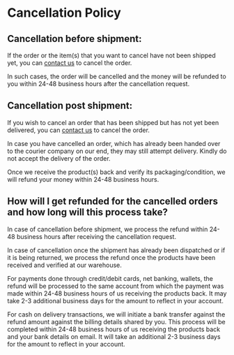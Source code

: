 Cancellation Policy
===================

Cancellation before shipment:
---------------

If the order or the item(s) that you want to cancel have not been shipped yet, you can [contact us](/?p=contact) to cancel the order.

In such cases, the order will be cancelled and the money will be refunded to you within 24-48 business hours after the cancellation request.

Cancellation post shipment:
---------------

If you wish to cancel an order that has been shipped but has not yet been delivered, you can [contact us](/?p=contact) to cancel the order.

In case you have cancelled an order, which has already been handed over to the courier company on our end, they may still attempt delivery. Kindly do not accept the delivery of the order.

Once we receive the product(s) back and verify its packaging/condition, we will refund your money within 24-48 business hours.

How will I get refunded for the cancelled orders and how long will this process take?
---------------

In case of cancellation before shipment, we process the refund within 24-48 business hours after receiving the cancellation request.

In case of cancellation once the shipment has already been dispatched or if it is being returned, we process the refund once the products have been received and verified at our warehouse.

For payments done through credit/debit cards, net banking, wallets, the refund will be processed to the same account from which the payment was made within 24-48 business hours of us receiving the products back. It may take 2-3 additional business days for the amount to reflect in your account.

For cash on delivery transactions, we will initiate a bank transfer against the refund amount against the billing details shared by you. This process will be completed within 24-48 business hours of us receiving the products back and your bank details on email. It will take an additional 2-3 business days for the amount to reflect in your account.
